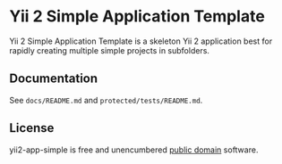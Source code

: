 Yii 2 Simple Application Template
===============

Yii 2 Simple Application Template is a skeleton Yii 2 application best for
rapidly creating multiple simple projects in subfolders.

Documentation
------------

See `docs/README.md` and `protected/tests/README.md`.

License
-------

yii2-app-simple is free and unencumbered [public domain][Unlicense] software.

[Unlicense]: http://unlicense.org/